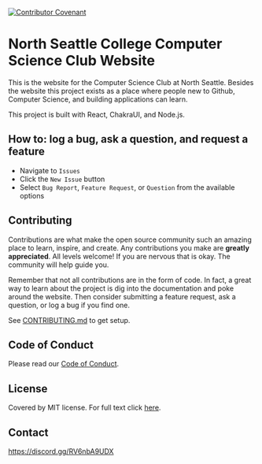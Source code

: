 [![Contributor Covenant](https://img.shields.io/badge/Contributor%20Covenant-2.1-4baaaa.svg)](code_of_conduct.md)

# North Seattle College Computer Science Club Website

This is the website for the Computer Science Club at North Seattle. Besides the website this project exists as a place where people new to Github, Computer Science, and building applications can learn.

This project is built with React, ChakraUI, and Node.js.

## How to: log a bug, ask a question, and request a feature
- Navigate to `Issues`
- Click the `New Issue` button
- Select `Bug Report`, `Feature Request`, or `Question` from the available options

## Contributing

Contributions are what make the open source community such an amazing place to learn, inspire, and create. Any contributions you make are **greatly appreciated**. All levels welcome! If you are nervous that is okay. The community will help guide you.

Remember that not all contributions are in the form of code. In fact, a great way to learn about the project is dig into the documentation and poke around the website. Then consider submitting a feature request, ask a question, or log a bug if you find one.

See [CONTRIBUTING.md](CONTRIBUTING.md) to get setup.

## Code of Conduct

Please read our [Code of Conduct](CODE_OF_CONDUCT.md).

## License

Covered by MIT license. For full text click [here](LICENSE).

## Contact
https://discord.gg/RV6nbA9UDX
